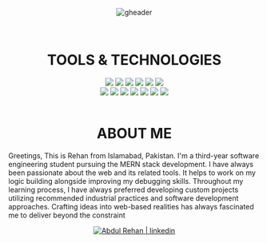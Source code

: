 <div align="center" width="50">
  
![gheader](https://iili.io/HO2glqX.jpg)
  
<div align="center">
  
<!--- a bit of vertical space & languages text --->
<div>&nbsp;</div>
<h1 align="center">
  TOOLS & TECHNOLOGIES
</h1>

<div></div>
<!--- language icons --->

<img src="https://img.shields.io/badge/HTML5-E34F26?style=for-the-badge&logo=html5&logoColor=white" />
<img src="https://img.shields.io/badge/CSS3-1572B6?style=for-the-badge&logo=css3&logoColor=white" />
<img src="https://img.shields.io/badge/Sass-CC6699?style=for-the-badge&logo=sass&logoColor=white" />
<img src="https://img.shields.io/badge/Bootstrap-563D7C?style=for-the-badge&logo=bootstrap&logoColor=white" />
<img src="https://img.shields.io/badge/JavaScript-323330?style=for-the-badge&logo=javascript&logoColor=F7DF1E" />
<img src="https://img.shields.io/badge/React-20232A?style=for-the-badge&logo=react&logoColor=61DAFB" /><br>
<img src="https://img.shields.io/badge/Redux-593D88?style=for-the-badge&logo=redux&logoColor=white" />  
<img src="https://img.shields.io/badge/Material--UI-0081CB?style=for-the-badge&logo=material-ui&logoColor=white" />
<img src="https://img.shields.io/badge/Node.js-43853D?style=for-the-badge&logo=node.js&logoColor=white" />
<img src="https://img.shields.io/badge/Express.js-404D59?style=for-the-badge" />
<img src="https://img.shields.io/badge/MongoDB-4EA94B?style=for-the-badge&logo=mongodb&logoColor=white" />
<img src="https://img.shields.io/badge/MySQL-005C84?style=for-the-badge&logo=mysql&logoColor=white" />
<img src="https://img.shields.io/badge/Netlify-00C7B7?style=for-the-badge&logo=netlify&logoColor=white" />
 
<div>&nbsp;</div>

<h1 align="center">
  ABOUT ME
</h1>	
 
<p align="left">Greetings, This is Rehan from Islamabad, Pakistan. I'm a third-year software engineering student pursuing the MERN stack development. I have always been passionate about the web and its related tools. It helps to work on my logic building alongside improving my debugging skills. Throughout my learning process, I have always preferred developing custom projects utilizing recommended industrial practices and software development approaches. Crafting ideas into web-based realities has always fascinated me to deliver beyond the constraint<p/>	

<div><div/>
  
 <a href="https://www.linkedin.com/in/abrehan/" target="_blank">
 <img alt="Abdul Rehan | linkedin" src="https://img.shields.io/badge/LinkedIn-0077B5?style=for-the-badge&logo=linkedin&logoColor=white"> </a>
